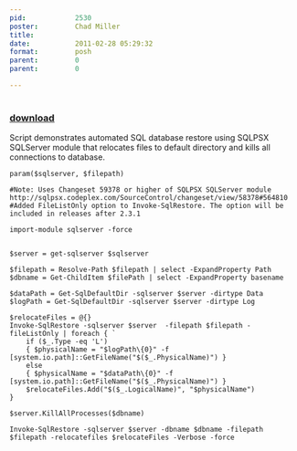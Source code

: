 ```yaml
---
pid:            2530
poster:         Chad Miller
title:          
date:           2011-02-28 05:29:32
format:         posh
parent:         0
parent:         0

---
```


# 

### [download](2530.ps1)

Script demonstrates automated SQL database restore using SQLPSX SQLServer module that relocates files to default directory and kills all connections to database.

```posh
param($sqlserver, $filepath)

#Note: Uses Changeset 59378 or higher of SQLPSX SQLServer module http://sqlpsx.codeplex.com/SourceControl/changeset/view/58378#564810
#Added FileListOnly option to Invoke-SqlRestore. The option will be included in releases after 2.3.1

import-module sqlserver -force


$server = get-sqlserver $sqlserver

$filepath = Resolve-Path $filepath | select -ExpandProperty Path
$dbname = Get-ChildItem $filePath | select -ExpandProperty basename

$dataPath = Get-SqlDefaultDir -sqlserver $server -dirtype Data
$logPath = Get-SqlDefaultDir -sqlserver $server -dirtype Log

$relocateFiles = @{}
Invoke-SqlRestore -sqlserver $server  -filepath $filepath -fileListOnly | foreach { `
    if ($_.Type -eq 'L')
    { $physicalName = "$logPath\{0}" -f [system.io.path]::GetFileName("$($_.PhysicalName)") }
    else
    { $physicalName = "$dataPath\{0}" -f [system.io.path]::GetFileName("$($_.PhysicalName)") }
    $relocateFiles.Add("$($_.LogicalName)", "$physicalName")
}

$server.KillAllProcesses($dbname)

Invoke-SqlRestore -sqlserver $server -dbname $dbname -filepath $filepath -relocatefiles $relocateFiles -Verbose -force
```
